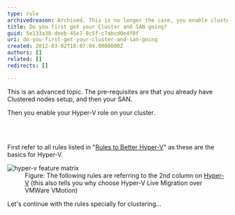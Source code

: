 ```yaml
---
type: rule
archivedreason: Archived. This is no longer the case, you enable cluster manager and hyper-v at the same time.
title: Do you first get your Cluster and SAN going?
guid: 5e133a38-deeb-45e7-8c5f-c7abcd0e4f0f
uri: do-you-first-get-your-cluster-and-san-going
created: 2012-03-02T18:07:04.0000000Z
authors: []
related: []
redirects: []

---
```



<p>This is an advanced topic. The pre-requisites are that you already have Clustered nodes setup, and then your SAN.</p>
<p>Then you enable your Hyper-V role on your cluster.</p>

<br><excerpt class='endintro'></excerpt><br>
<p>First refer to all rules listed in &quot;<a href="/rules-to-better-hyper-v" target="_blank">Rules to Better Hyper-V</a>&quot; as these are the basics for Hyper-V. </p>
<img src="/PublishingImages/Feature-matrix.jpg" alt="hyper-v feature matrix" class="ms-rteCustom-ImageArea" />
<dd class="ms-rteCustom-FigureNormal">Figure&#58; The following rules are referring to the 2nd column on <a href="http&#58;//www.ssw.com.au/ssw/Consulting/HyperV.aspx" target="_blank">Hyper-V</a> (this also tells you why choose Hyper-V Live Migration over VMWare VMotion)</dd>
<p>Let's continue with the rules specially for clustering...</p>



